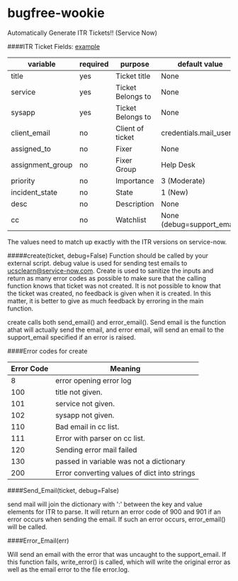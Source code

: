 bugfree-wookie
==============

Automatically Generate ITR Tickets!! (Service Now)

####ITR Ticket Fields: [example](https://github.com/ucsc/bugfree-wookie/blob/master/test_wrapper.py)

| variable         | required | purpose           | default value              |
| ---------------- | -------- | ----------------- | -------------------------- |
| title            | yes      | Ticket title      | None                       |
| service          | yes      | Ticket Belongs to | None                       |
| sysapp           | yes      | Ticket Belongs to | None                       |
| client\_email    | no       | Client of ticket  | credentials.mail\_user     |
| assigned_to      | no       | Fixer             | None                       |
| assignment_group | no       | Fixer Group       | Help Desk                  |
| priority         | no       | Importance        | 3 (Moderate)               |
| incident_state   | no       | State             | 1 (New)                    |
| desc             | no       | Description       | None                       |
| cc               | no       | Watchlist         | None (debug=support_email) |


The values need to match up exactly with the ITR versions on service-now.  

#####create(ticket, debug=False) 
Function should be called by your external script.  debug value is used for sending test emails to ucsclearn@service-now.com.  Create is used to sanitize the inputs and return as many error codes as possible to make sure that the calling function knows that ticket was not created.  It is not possible to know that the ticket was created, no feedback is given when it is created.  In this matter, it is better to give as much feedback by erroring in the main function.

create calls both send\_email() and error\_email().  Send email is the function athat will actually send the email, and error email, will send an email to the support\_email specified if an error is raised.

####Error codes for create

| Error Code | Meaning                                             |
| ---------- | --------------------------------------------------- |
| 8          | error opening error log                             |
| 100        | title not given.                                    |
| 101        | service not given.                                  |
| 102        | sysapp not given.                                   |
| 110        | Bad email in cc list.                               |
| 111        | Error with parser on cc list.                       |
| 120        | Sending error mail failed                           |
| 130        | passed in variable was not a dictionary             |
| 200        | Error converting values of dict into strings        |

####Send\_Email(ticket, debug=False)

send mail will join the dictionary with ':' between the key and value elements for ITR to parse.  It will return an error code of 900 and 901 if an error occurs when sending the email.  If such an error occurs, error\_email() will be called.

####Error\_Email(err)

Will send an email with the error that was uncaught to the support\_email.  If this function fails, write\_error() is called, which will write the original error as well as the email error to the file error.log.


